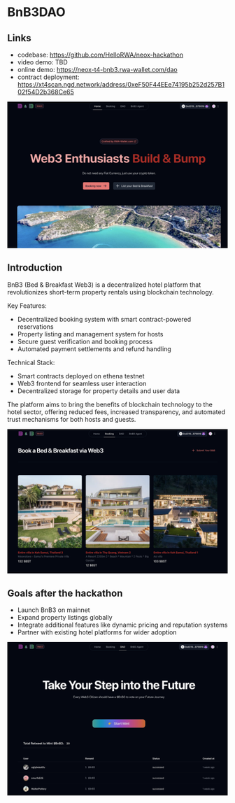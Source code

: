 # BnB3DAO

## Links

- codebase: https://github.com/HelloRWA/neox-hackathon
- video demo: TBD
- online demo: https://neox-t4-bnb3.rwa-wallet.com/dao
- contract deployment: https://xt4scan.ngd.network/address/0xeF50F44EEe74195b252d257B102f54D2b368Ce65

![home](./screenshot/home.png)

## Introduction

BnB3 (Bed & Breakfast Web3) is a decentralized hotel platform that revolutionizes short-term property rentals using blockchain technology.

Key Features:

- Decentralized booking system with smart contract-powered reservations
- Property listing and management system for hosts
- Secure guest verification and booking process
- Automated payment settlements and refund handling

Technical Stack:

- Smart contracts deployed on ethena testnet
- Web3 frontend for seamless user interaction
- Decentralized storage for property details and user data

The platform aims to bring the benefits of blockchain technology to the hotel sector, offering reduced fees, increased transparency, and automated trust mechanisms for both hosts and guests.

![booking](./screenshot/booking.png)

## Goals after the hackathon

- Launch BnB3 on mainnet
- Expand property listings globally
- Integrate additional features like dynamic pricing and reputation systems
- Partner with existing hotel platforms for wider adoption

![dao](./screenshot/dao.png)
